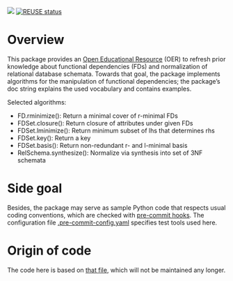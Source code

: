 <!--- Local IspellDict: en -->
<!--- SPDX-FileCopyrightText: 2020 Jens Lechtenbörger -->
<!--- SPDX-License-Identifier: CC0-1.0 -->

[![](coverage.svg)](https://pypi.org/project/coverage/)
[![REUSE status](https://api.reuse.software/badge/gitlab.com/oer/functional_dependencies)](https://api.reuse.software/info/gitlab.com/oer/cs/functional-dependencies)

# Overview
This package provides an
[Open Educational Resource](https://en.wikipedia.org/wiki/Open_educational_resources)
(OER) to refresh prior knowledge about functional dependencies (FDs)
and normalization of relational database schemata.  Towards that goal,
the package implements algorithms for the manipulation of functional
dependencies; the package’s doc string explains the used vocabulary
and contains examples.

Selected algorithms:
- FD.rminimize(): Return a minimal cover of r-minimal FDs
- FDSet.closure(): Return closure of attributes under given FDs
- FDSet.lminimize(): Return minimum subset of lhs that determines rhs
- FDSet.key(): Return a key
- FDSet.basis(): Return non-redundant r- and l-minimal basis
- RelSchema.synthesize(): Normalize via synthesis into set of 3NF schemata

# Side goal
Besides, the package may serve as sample Python code that respects
usual coding conventions, which are checked with
[pre-commit hooks](https://pre-commit.com).
The configuration file [.pre-commit-config.yaml](https://gitlab.com/oer/cs/functional-dependencies/-/blob/master/.pre-commit-config.yaml)
specifies test tools used here.

# Origin of code
The code here is based on
[that file](https://gitlab.com/oer/cs/programming/-/blob/master/functional_dependencies.py),
which will not be maintained any longer.

